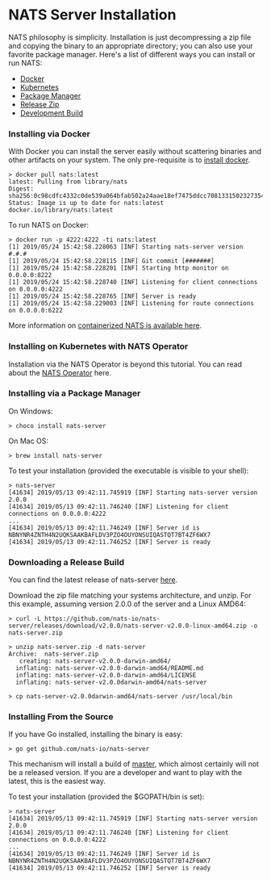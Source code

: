 # NATS Server Installation

NATS philosophy is simplicity. Installation is just decompressing a zip file and copying the binary to an appropriate directory; you can also use your favorite package manager. Here's a list of different ways you can install or run NATS:

- [Docker](#installing-via-docker)
- [Kubernetes](#installing-on-kubernetes-with-nats-operator)
- [Package Manager](#installing-via-a-package-manager)
- [Release Zip](#downloading-a-release-build)
- [Development Build](#installing-from-the-source)


### Installing via Docker

With Docker you can install the server easily without scattering binaries and other artifacts on your system. The only pre-requisite is to [install docker](https://docs.docker.com/install).

```
> docker pull nats:latest
latest: Pulling from library/nats
Digest: sha256:0c98cdfc4332c0de539a064bfab502a24aae18ef7475ddcc7081331502327354
Status: Image is up to date for nats:latest
docker.io/library/nats:latest
```

To run NATS on Docker:

```
> docker run -p 4222:4222 -ti nats:latest
[1] 2019/05/24 15:42:58.228063 [INF] Starting nats-server version #.#.#
[1] 2019/05/24 15:42:58.228115 [INF] Git commit [#######]
[1] 2019/05/24 15:42:58.228201 [INF] Starting http monitor on 0.0.0.0:8222
[1] 2019/05/24 15:42:58.228740 [INF] Listening for client connections on 0.0.0.0:4222
[1] 2019/05/24 15:42:58.228765 [INF] Server is ready
[1] 2019/05/24 15:42:58.229003 [INF] Listening for route connections on 0.0.0.0:6222
```

More information on [containerized NATS is available here](/nats_docker/README.md).


### Installing on Kubernetes with NATS Operator

Installation via the NATS Operator is beyond this tutorial. You can read about the [NATS
Operator](https://github.com/nats-io/nats-operator) here.


### Installing via a Package Manager

On Windows:
```
> choco install nats-server
```

On Mac OS:
```
> brew install nats-server
```

To test your installation (provided the executable is visible to your shell):

```
> nats-server
[41634] 2019/05/13 09:42:11.745919 [INF] Starting nats-server version 2.0.0
[41634] 2019/05/13 09:42:11.746240 [INF] Listening for client connections on 0.0.0.0:4222
...
[41634] 2019/05/13 09:42:11.746249 [INF] Server id is NBNYNR4ZNTH4N2UQKSAAKBAFLDV3PZO4OUYONSUIQASTQT7BT4ZF6WX7
[41634] 2019/05/13 09:42:11.746252 [INF] Server is ready
```

### Downloading a Release Build

You can find the latest release of nats-server [here](https://github.com/nats-io/nats-server/releases/latest).

Download the zip file matching your systems architecture, and unzip. For this example, assuming version 2.0.0 of the server and a Linux AMD64:

```
> curl -L https://github.com/nats-io/nats-server/releases/download/v2.0.0/nats-server-v2.0.0-linux-amd64.zip -o nats-server.zip

> unzip nats-server.zip -d nats-server
Archive:  nats-server.zip
   creating: nats-server-v2.0.0-darwin-amd64/
  inflating: nats-server-v2.0.0-darwin-amd64/README.md
  inflating: nats-server-v2.0.0-darwin-amd64/LICENSE
  inflating: nats-server-v2.0.0darwin-amd64/nats-server

> cp nats-server-v2.0.0darwin-amd64/nats-server /usr/local/bin

```

### Installing From the Source

If you have Go installed, installing the binary is easy:

```
> go get github.com/nats-io/nats-server
```

This mechanism will install a build of [master](https://github.com/nats-io/nats-server), which almost certainly will not be a released version. If you are a developer and want to play with the latest, this is the easiest way. 

To test your installation (provided the $GOPATH/bin is set):

```
> nats-server
[41634] 2019/05/13 09:42:11.745919 [INF] Starting nats-server version 2.0.0
[41634] 2019/05/13 09:42:11.746240 [INF] Listening for client connections on 0.0.0.0:4222
...
[41634] 2019/05/13 09:42:11.746249 [INF] Server id is NBNYNR4ZNTH4N2UQKSAAKBAFLDV3PZO4OUYONSUIQASTQT7BT4ZF6WX7
[41634] 2019/05/13 09:42:11.746252 [INF] Server is ready
```


